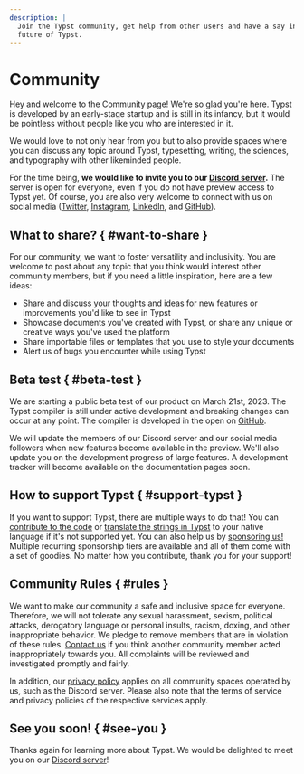 ```yaml
---
description: |
  Join the Typst community, get help from other users and have a say in the
  future of Typst.
---
```


# Community
Hey and welcome to the Community page! We're so glad you're here. Typst is
developed by an early-stage startup and is still in its infancy, but it
would be pointless without people like you who are interested in it.

We would love to not only hear from you but to also provide spaces where you can
discuss any topic around Typst, typesetting, writing, the sciences, and
typography with other likeminded people.

For the time being, **we would like to invite you to our [Discord
server](https://discord.gg/2uDybryKPe).** The server is open for everyone, even
if you do not have preview access to Typst yet. Of course, you are also very
welcome to connect with us on social media
([Twitter](https://twitter.com/typstapp/),
[Instagram](https://instagram.com/typstapp/),
[LinkedIn](https://linkedin.com/company/typst), and
[GitHub](https://github.com/typst)).

## What to share? { #want-to-share }
For our community, we want to foster versatility and inclusivity.
You are welcome to post about any topic that you think would interest other
community members, but if you need a little inspiration, here are a few ideas:

- Share and discuss your thoughts and ideas for new features or improvements
  you'd like to see in Typst
- Showcase documents you've created with Typst, or share any unique or creative
  ways you've used the platform
- Share importable files or templates that you use to style your documents
- Alert us of bugs you encounter while using Typst

## Beta test { #beta-test }
We are starting a public beta test of our product on March 21st, 2023.
The Typst compiler is still under active development and breaking changes can
occur at any point. The compiler is developed in the open on
[GitHub](https://github.com/typst/typst).

We will update the members of our Discord server and our social media followers
when new features become available in the preview. We'll also update you on the
development progress of large features. A development tracker will become
available on the documentation pages soon.

## How to support Typst { #support-typst }
If you want to support Typst, there are multiple ways to do that! You can
[contribute to the code](https://github.com/typst/typst) or
[translate the strings in Typst](https://github.com/search?q=repo%3Atypst%2Ftypst+impl+LocalName+for&type=code)
to your native language if it's not supported yet. You can also help us by
[sponsoring us!](https://github.com/sponsors/typst) Multiple recurring
sponsorship tiers are available and all of them come with a set of goodies.
No matter how you contribute, thank you for your support!

## Community Rules { #rules }
We want to make our community a safe and inclusive space for everyone.
Therefore, we will not tolerate any sexual harassment, sexism, political
attacks, derogatory language or personal insults, racism, doxing, and other
inappropriate behavior. We pledge to remove members that are in violation of
these rules. [Contact us](https://typst.app/contact/) if you think another
community member acted inappropriately towards you. All complaints will be
reviewed and investigated promptly and fairly.

In addition, our [privacy policy](https://typst.app/privacy/) applies on all
community spaces operated by us, such as the Discord server. Please also note
that the terms of service and privacy policies of the respective services apply.

## See you soon! { #see-you }
Thanks again for learning more about Typst. We would be delighted to meet you on
our [Discord server](https://discord.gg/2uDybryKPe)!
